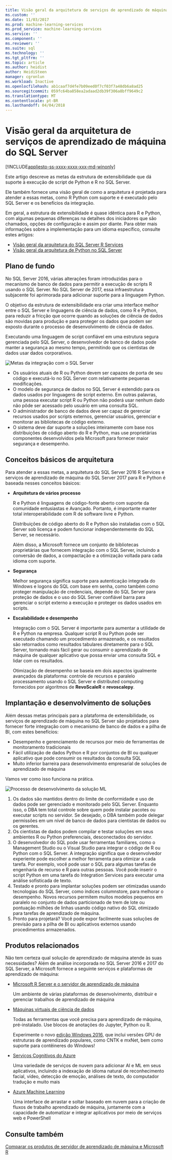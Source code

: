 ```yaml
---
title: Visão geral da arquitetura de serviços de aprendizado de máquina do SQL Server | Microsoft Docs
ms.custom: ''
ms.date: 11/03/2017
ms.prod: machine-learning-services
ms.prod_service: machine-learning-services
ms.service: ''
ms.component: ''
ms.reviewer: ''
ms.suite: sql
ms.technology: ''
ms.tgt_pltfrm: ''
ms.topic: article
ms.author: heidist
author: HeidiSteen
manager: cgronlun
ms.workload: Inactive
ms.openlocfilehash: ab1caaf7d4fe7b09eed0f7cf03f7a48db6a8ad25
ms.sourcegitcommit: 059fc64ba858ea2adaad2db39f306a8bff9649c2
ms.translationtype: MT
ms.contentlocale: pt-BR
ms.lasthandoff: 04/04/2018
---
```

# <a name="architecture-overview-for-sql-server-machine-learning-services"></a>Visão geral da arquitetura de serviços de aprendizado de máquina do SQL Server 
[!INCLUDE[appliesto-ss-xxxx-xxxx-xxx-md-winonly](../includes/appliesto-ss-xxxx-xxxx-xxx-md-winonly.md)]

Este artigo descreve as metas da estrutura de extensibilidade que dá suporte à execução de script de Python e R no SQL Server.

Ele também fornece uma visão geral de como a arquitetura é projetada para atender a essas metas, como R Python com suporte e é executado pelo SQL Server e os benefícios da integração.

Em geral, a estrutura de extensibilidade é quase idêntica para R e Python, com algumas pequenas diferenças na detalhes dos iniciadores que são chamados, opções de configuração e assim por diante. Para obter mais informações sobre a implementação para um idioma específico, consulte estes artigos:

- [Visão geral da arquitetura do SQL Server R Services](r/architecture-overview-sql-server-r.md)
- [Visão geral da arquitetura de Python no SQL Server](python/architecture-overview-sql-server-python.md)


## <a name="background"></a>Plano de fundo

No SQL Server 2016, várias alterações foram introduzidas para o mecanismo de banco de dados para permitir a execução de scripts R usando o SQL Server. No SQL Server de 2017, essa infraestrutura subjacente foi aprimorada para adicionar suporte para a linguagem Python.

O objetivo da estrutura de extensibilidade era criar uma interface melhor entre o SQL Server e linguagens de ciência de dados, como R e Python, para reduzir a fricção que ocorre quando as soluções de ciência de dados são movidas para produção e para proteger os dados que podem ser exposto durante o processo de desenvolvimento de ciência de dados.

Executando uma linguagem de script confiável em uma estrutura segura gerenciada pelo SQL Server, o desenvolvedor de banco de dados pode manter a segurança ao mesmo tempo, permitindo que os cientistas de dados usar dados corporativos.

  ![Metas da integração com o SQL Server](media/ml-service-value-add.png "Machine Learning serviços de valor agregado")

- Os usuários atuais de R ou Python devem ser capazes de porta de seu código e executá-lo no SQL Server com relativamente pequenas modificações.
- O modelo de segurança de dados no SQL Server é estendido para os dados usados por linguagens de script externo. Em outras palavras, uma pessoa executar script R ou Python não poderá usar nenhum dado não pôde ser acessado pelo usuário em uma consulta SQL.
- O administrador de banco de dados deve ser capaz de gerenciar recursos usados por scripts externos, gerenciar usuários, gerenciar e monitorar as bibliotecas de código externo.
- O sistema deve dar suporte a soluções inteiramente com base nos distribuições de código aberto do R e Python, mas use proprietárias componentes desenvolvidos pela Microsoft para fornecer maior segurança e desempenho.

## <a name="architecture-core-concepts"></a>Conceitos básicos de arquitetura

Para atender a essas metas, a arquitetura do SQL Server 2016 R Services e serviços de aprendizado de máquina do SQL Server 2017 para R e Python é baseada nesses conceitos básicos:

+ **Arquitetura de vários processo**

  R e Python é linguagens de código-fonte aberto com suporte da comunidade entusiastas e Avançado. Portanto, é importante manter total interoperabilidade com R de software livre e Python.

  Distribuições de código aberto do R e Python são instaladas com o SQL Server sob licença e podem funcionar independentemente do SQL Server, se necessário.

   Além disso, a Microsoft fornece um conjunto de bibliotecas proprietárias que fornecem integração com o SQL Server, incluindo a conversão de dados, a compactação e a otimização voltada para cada idioma com suporte.

+ **Segurança**

   Melhor segurança significa suporte para autenticação integrada do Windows e logons do SQL com base em senha, como também como proteger manipulação de credenciais, depende do SQL Server para proteção de dados e o uso do SQL Server confiável barra para gerenciar o script externo a execução e proteger os dados usados em scripts.

+ **Escalabilidade e desempenho**

  Integração com o SQL Server é importante para aumentar a utilidade de R e Python na empresa. Qualquer script R ou Python pode ser executado chamando um procedimento armazenado, e os resultados são retornados como resultados tabulares diretamente para o SQL Server, tornando mais fácil gerar ou consumir o aprendizado de máquina de qualquer aplicativo que possa enviar uma consulta SQL e lidar com os resultados.

  Otimização de desempenho se baseia em dois aspectos igualmente avançados da plataforma: controle de recursos e paralelo processamento usando o SQL Server e distributed computing fornecidos por algoritmos de **RevoScaleR** e **revoscalepy**.

## <a name="solution-development-and-deployment"></a>Implantação e desenvolvimento de soluções

Além dessas metas principais para a plataforma de extensibilidade, os serviços de aprendizado de máquina no SQL Server são projetados para fornecer forte integração com o mecanismo de banco de dados e a pilha de BI, com estes benefícios:

+ Desempenho e gerenciamento de recursos por meio de ferramentas de monitoramento tradicionais
+ Fácil utilização de dados Python e R por conjuntos de BI ou qualquer aplicativo que pode consumir os resultados da consulta SQL
+ Muito inferior barreira para desenvolvimento empresarial de soluções de aprendizado de máquina

Vamos ver como isso funciona na prática.

  ![Processo de desenvolvimento da solução ML](media/ml-solution-development-process.png "desenvolver e implantar usando serviços de aprendizado de máquina")

1. Os dados são mantidos dentro do limite de conformidade e uso de dados pode ser gerenciado e monitorado pelo SQL Server. Enquanto isso, o DBA tem total controle sobre quem pode instalar pacotes ou executar scripts no servidor. Se desejado, o DBA também pode delegar permissões em um nível de banco de dados para cientistas de dados ou os gerentes.
2. Os cientistas de dados podem compilar e testar soluções em seus ambientes R ou Python preferenciais, desconectados do servidor.
3. O desenvolvedor do SQL pode usar ferramentas familiares, como o Management Studio ou o Visual Studio para integrar o código de R ou Python com o SQL Server. A integração significa que o desenvolvedor experiente pode escolher a melhor ferramenta para otimizar a cada tarefa. Por exemplo, você pode usar o SQL para algumas tarefas de engenharia de recurso e R para outras pessoas. Você pode inserir o script Python em uma tarefa do Integration Services para executar uma análise sofisticada de texto.
4. Testado e pronto para implantar soluções podem ser otimizadas usando tecnologias do SQL Server, como índices columnstore, para melhorar o desempenho. Novos recursos permitem muitos modelos pequenos em paralelo no conjunto de dados particionado de trem de lote ou pontuação milhões de linhas usando código nativo do SQL otimizado para tarefas de aprendizado de máquina.
5. Pronto para projetará? Você pode expor facilmente suas soluções de previsão para a pilha de BI ou aplicativos externos usando procedimentos armazenados.

## <a name="related-products"></a>Produtos relacionados

Não tem certeza qual solução de aprendizado de máquina atende às suas necessidades? Além de análise incorporada no SQL Server 2016 e 2017 do SQL Server, a Microsoft fornece a seguinte serviços e plataformas de aprendizado de máquina:

+ [Microsoft R Server e o servidor de aprendizado de máquina](https://docs.microsoft.com/machine-learning-server/what-is-machine-learning-server)

  Um ambiente de várias plataformas de desenvolvimento, distribuir e gerenciar trabalhos de aprendizado de máquina
+ [Máquinas virtuais de ciência de dados](https://docs.microsoft.com/azure/machine-learning/machine-learning-data-science-virtual-machine-overview)

  Todas as ferramentas que você precisa para aprendizado de máquina, pré-instalado. Use blocos de anotações do Jupyter, Python ou R.
  
  Experimente o novo [edição Windows 2016](http://aka.ms/dsvm/win2016), que inclui versões GPU de estruturas de aprendizado populares, como CNTK e mxNet, bem como suporte para contêineres do Windows!

+ [Serviços Cognitivos do Azure](https://azure.microsoft.com/services/cognitive-services/)

  Uma variedade de serviços de nuvem para adicionar AI e ML em seus aplicativos, incluindo a indexação de idioma natural de reconhecimento facial, vídeo, detecção de emoção, análises de texto, do computador tradução e muito mais
+ [Azure Machine Learning](https://azure.microsoft.com/services/machine-learning/)

  Uma interface de arrastar e soltar baseado em nuvem para a criação de fluxos de trabalho aprendizado de máquina, juntamente com a capacidade de automatizar e integrar aplicativos por meio de serviços web e PowerShell

## <a name="see-also"></a>Consulte também

[Comparar os produtos de servidor de aprendizado de máquina e Microsoft R](https://docs.microsoft.com/machine-learning-server/what-is-r-server-interoperability)
